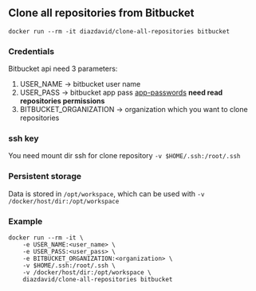 ## Clone all repositories from Bitbucket
```
docker run --rm -it diazdavid/clone-all-repositories bitbucket
```

### Credentials
Bitbucket api need 3 parameters:
1. USER_NAME -> bitbucket user name
2. USER_PASS -> bitbucket app pass [app-passwords](https://bitbucket.org/account/settings/app-passwords/) **need read repositories permissions**
3. BITBUCKET_ORGANIZATION -> organization which you want to clone repositories

### ssh key
You need mount dir ssh for clone repository `-v $HOME/.ssh:/root/.ssh`

### Persistent storage
Data is stored in `/opt/workspace`, which can be used with `-v /docker/host/dir:/opt/workspace`

### Example
```
docker run --rm -it \
    -e USER_NAME:<user_name> \
    -e USER_PASS:<user_pass> \
    -e BITBUCKET_ORGANIZATION:<organization> \
    -v $HOME/.ssh:/root/.ssh \
    -v /docker/host/dir:/opt/workspace \ 
    diazdavid/clone-all-repositories bitbucket
```

